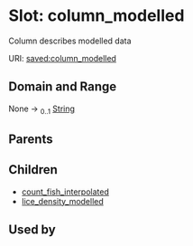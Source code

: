 
# Slot: column_modelled


Column describes modelled data

URI: [saved:column_modelled](http://marine.gov.scot/metadata/saved/schema/column_modelled)


## Domain and Range

None &#8594;  <sub>0..1</sub> [String](types/String.md)

## Parents


## Children

 *  [count_fish_interpolated](count_fish_interpolated.md)
 *  [lice_density_modelled](lice_density_modelled.md)

## Used by

